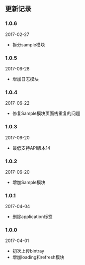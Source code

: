 ## 更新记录

### 1.0.6
2017-02-27
- 拆分sample模块

### 1.0.5
2017-06-28
- 增加日志模块

### 1.0.4
2017-06-22
- 修复Sample模块页面栈重复的问题

### 1.0.3
2017-06-20
- 最低支持API版本14

### 1.0.2
2017-06-20
- 增加Sample模块

### 1.0.1
2017-04-04
- 删除application标签

### 1.0.0
2017-04-01
- 初次上传bintray
- 增加loading和refresh模块
